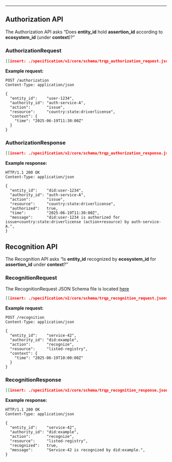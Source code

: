 
---

## Authorization API 

The Authorization API asks “Does **entity\_id** hold **assertion\_id** according to **ecosystem\_id** (under **context**)?”

### AuthorizationRequest 

```json
[[insert: ./specification/v2/core/schema/trqp_authorization_request.jsonschema]]
```


**Example request:**

```http
POST /authorization
Content-Type: application/json

{
  "entity_id":    "user-1234",
  "authority_id": "auth-service-A",
  "action":       "issue",
  "resource":     "country:state:driverlicense",
  "context": {
    "time": "2025-06-19T11:30:00Z"
  }
}
```

### AuthorizationResponse

```json
[[insert: ./specification/v2/core/schema/trqp_authorization_response.jsonschema]]
```


**Example response:**

```http
HTTP/1.1 200 OK
Content-Type: application/json

{
  "entity_id":    "did:user-1234",
  "authority_id": "auth-service-A",
  "action":       "issue",
  "resource":     "country:state:driverlicense",
  "authorized":   true,
  "time":         "2025-06-19T11:30:00Z",
  "message":      "did:user-1234 is authorized for issue+country:state:driverlicense (action+resource) by auth-service-A.",
}
``` 

## Recognition API 

The Recognition API asks “Is **entity\_id** recognized by **ecosystem\_id** for **assertion\_id** under **context**?”

### RecognitionRequest 

The RecognitionRequest JSON Schema file is located [here](./schema/trqp_recognition_request.jsonschema)

```json
[[insert: ./specification/v2/core/schema/trqp_recognition_request.jsonschema]]
```


**Example request:**

```http
POST /recognition
Content-Type: application/json

{
  "entity_id":    "service-42",
  "authority_id": "did:example",
  "action":       "recognize",
  "resource":     "listed-registry",
  "context": {
    "time": "2025-06-19T10:00:00Z"
  }
}
```

### RecognitionResponse

```json
[[insert: ./specification/v2/core/schema/trqp_recognition_response.jsonschema]]
```


**Example response:**

```http
HTTP/1.1 200 OK
Content-Type: application/json

{
  "entity_id":    "service-42",
  "authority_id": "did:example",
  "action":       "recognize",
  "resource":     "listed-registry",
  "recognized":   true,
  "message":      "Service-42 is recognized by did:example.",
}
```
